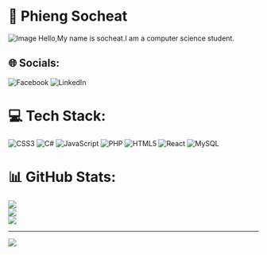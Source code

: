 # 💫 Phieng Socheat

![Image](https://media.geeksforgeeks.org/wp-content/uploads/20231205165904/web-development-image.webp)
Hello,My name is socheat.I am a computer science student.


## 🌐 Socials:
![Facebook]([https://img.shields.io/badge/Facebook-%231877F2.svg?logo=Facebook&logoColor=white](https://www.facebook.com/socheat.27))  ![LinkedIn](https://img.shields.io/badge/LinkedIn-%230077B5.svg?logo=linkedin&logoColor=white)

# 💻 Tech Stack:
![CSS3](https://img.shields.io/badge/css3-%231572B6.svg?style=flat&logo=css3&logoColor=white) ![C#](https://img.shields.io/badge/c%23-%23239120.svg?style=flat&logo=csharp&logoColor=white) ![JavaScript](https://img.shields.io/badge/javascript-%23323330.svg?style=flat&logo=javascript&logoColor=%23F7DF1E) ![PHP](https://img.shields.io/badge/php-%23777BB4.svg?style=flat&logo=php&logoColor=white) ![HTML5](https://img.shields.io/badge/html5-%23E34F26.svg?style=flat&logo=html5&logoColor=white) ![React](https://img.shields.io/badge/react-%2320232a.svg?style=flat&logo=react&logoColor=%2361DAFB) ![MySQL](https://img.shields.io/badge/mysql-4479A1.svg?style=flat&logo=mysql&logoColor=white)
# 📊 GitHub Stats:
![](https://github-readme-stats.vercel.app/api?username=Socheat27&theme=dark&hide_border=false&include_all_commits=false&count_private=false)<br/>
![](https://github-readme-streak-stats.herokuapp.com/?user=Socheat27&theme=dark&hide_border=false)<br/>
![](https://github-readme-stats.vercel.app/api/top-langs/?username=Socheat27&theme=dark&hide_border=false&include_all_commits=false&count_private=false&layout=compact)

---
[![](https://visitcount.itsvg.in/api?id=Socheat27&label=Profile%20Views&pretty=false)](https://visitcount.itsvg.in)
<!-- Proudly created with GPRM ( https://gprm.itsvg.in ) -->
